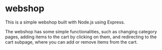 # webshop
This is a simple webshop built with Node.js using Express.

The webshop has some simple functionalities, such as changing category pages,
adding items to the cart by clicking on them,
and redirecting to the cart subpage, where you can add or remove items from the cart.
